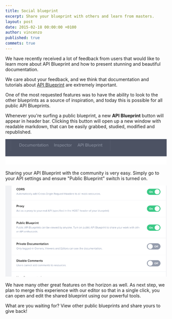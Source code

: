 ```yaml
---
title: Social blueprint
excerpt: Share your blueprint with others and learn from masters.
layout: post
date: 2015-02-18 00:00:00 +0100
author: vincenzo
published: true
commets: true
---
```


We have recently received a lot of feedback from users that would like to learn more about API Blueprint and how to present stunning and beautiful documentation.

We care about your feedback, and we think that documentation and tutorials about [API Blueprint](http://apiblueprint.org) are extremely important.

One of the most requested features was to have the ability to look to the other blueprints as a source of inspiration, and today this is possible for all public API Blueprints.

Whenever you're surfing a public blueprint, a new **API Blueprint** button will appear in header bar. Clicking this button will open up a new window with readable markdown, that can be easily grabbed, studied, modified and republished.

<img src="/images/2015-02-18-ApiBlueprint-button/apiblueprintbutton.png" />

Sharing your API Blueprint with the community is very easy. Simply go to your API settings and ensure "Public Blueprint" switch is turned on.

<img src="/images/2015-02-18-ApiBlueprint-button/settings.png" />

We have many other great features on the horizon as well. As next step, we plan to merge this experience with our editor so that in a single click, you can open and edit the shared blueprint using our powerful tools.

What are you waiting for? View other public blueprints and share yours to give back!
